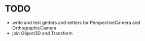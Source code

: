 # TODO
- write and test getters and setters for PerspectiveCamera and OrthographicCamera
- join Object3D and Transform
